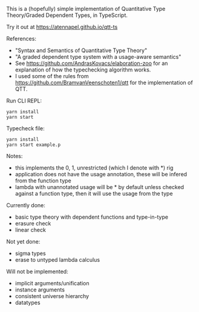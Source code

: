 This is a (hopefully) simple implementation of Quantitative Type Theory/Graded Dependent Types, in TypeScript.

Try it out at https://atennapel.github.io/qtt-ts

References:
- "Syntax and Semantics of Quantitative Type Theory"
- "A graded dependent type system with a usage-aware semantics"
- See https://github.com/AndrasKovacs/elaboration-zoo for an explanation of how the typechecking algorithm works.
- I used some of the rules from https://github.com/BramvanVeenschoten1/qtt for the implementation of QTT.

Run CLI REPL:
```
yarn install
yarn start
```

Typecheck file:
```
yarn install
yarn start example.p
```

Notes:
- this implements the 0, 1, unrestricted (which I denote with *) rig
- application does not have the usage annotation, these will be infered from the function type
- lambda with unannotated usage will be * by default unless checked against a function type, then it will use the usage from the type

Currently done:
- basic type theory with dependent functions and type-in-type
- erasure check
- linear check

Not yet done:
- sigma types
- erase to untyped lambda calculus

Will not be implemented:
- implicit arguments/unification
- instance arguments
- consistent universe hierarchy
- datatypes
